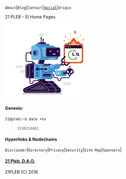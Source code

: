 `About`|`Blog`|`Contact`|[`$ocial`](./docs/pages/social)|`Origin`

21 PLEB - El Home Pages

![](/docs/assets/images/svgs/21.svg)

#### Genesis:
`21@pleb:~$ date +%s`
>`1530224081`

#### Hyperlinks & Nodechains
`Disclaimer`|`Directory`|`Privacy`|`Security`|`Site Map`|`Sponsors`|


#### [21 Pleb, D.A.O.](https://21pleb.github.io)
21PLEB (C) 2018
